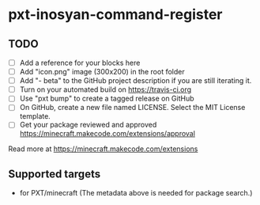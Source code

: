 # pxt-inosyan-command-register



## TODO

- [ ] Add a reference for your blocks here
- [ ] Add "icon.png" image (300x200) in the root folder
- [ ] Add "- beta" to the GitHub project description if you are still iterating it.
- [ ] Turn on your automated build on https://travis-ci.org
- [ ] Use "pxt bump" to create a tagged release on GitHub
- [ ] On GitHub, create a new file named LICENSE. Select the MIT License template.
- [ ] Get your package reviewed and approved https://minecraft.makecode.com/extensions/approval

Read more at https://minecraft.makecode.com/extensions

## Supported targets

* for PXT/minecraft
(The metadata above is needed for package search.)

